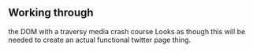## Working through
the DOM with a traversy media crash course 
Looks as though this will be needed to create an actual functional twitter page thing.
